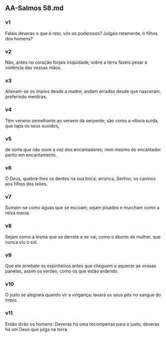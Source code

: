 ## AA-Salmos 58.md
### v1
 Falais deveras o que é reto, vós os poderosos? Julgais retamente, ó filhos dos homens?
### v2
 Não, antes no coração forjais iniqüidade; sobre a terra fazeis pesar a violência das vossas mãos.
### v3
 Alienam-se os ímpios desde a madre; andam errados desde que nasceram, proferindo mentiras.
### v4
 Têm veneno semelhante ao veneno da serpente; são como a víbora surda, que tapa os seus ouvidos,
### v5
 de sorte que não ouve a voz dos encantadores, nem mesmo do encantador perito em encantamento.
### v6
 Ó Deus, quebra-lhes os dentes na sua boca; arranca, Senhor, os caninos aos filhos dos leões.
### v7
 Sumam-se como águas que se escoam; sejam pisados e murcham como a relva macia.
### v8
 Sejam como a lesma que se derrete e se vai; como o aborto de mulher, que nunca viu o sol.
### v9
 Que ele arrebate os espinheiros antes que cheguem a aquecer as vossas panelas, assim os verdes, como os que estão ardendo.
### v10
 O justo se alegrará quando vir a vingança; lavará os seus pés no sangue do ímpio.
### v11
 Então dirão os homens: Deveras há uma recompensa para o justo; deveras há um Deus que julga na terra.
